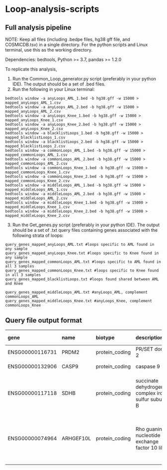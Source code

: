 # Loop-analysis-scripts
## Full analysis pipeline
NOTE: Keep all files (including .bedpe files, hg38 gff file, and COSMICDB.tsv) in a single directory. For the python scripts and Linux terminal, use this as the working directory.

Dependencies: bedtools, Python >= 3.7, pandas >= 1.2.0 

To replicate this analysis,

1) Run the Common_Loop_generator.py script (preferably in your python IDE). The output should be a set of .bed files.
2) Run the following in your Linux terminal:
```
bedtools window -a anyLoops_AML_1.bed -b hg38.gff -w 15000 > mapped_anyLoops_AML_1.csv
bedtools window -a anyLoops_AML_2.bed -b hg38.gff -w 15000 > mapped_anyLoops_AML_2.csv
bedtools window -a anyLoops_Knee_1.bed -b hg38.gff -w 15000 > mapped_anyLoops_Knee_1.csv
bedtools window -a anyLoops_Knee_2.bed -b hg38.gff -w 15000 > mapped_anyLoops_Knee_2.csv
bedtools window -a blacklistLoops_1.bed -b hg38.gff -w 15000 > mapped_blacklistLoops_1.csv
bedtools window -a blacklistLoops_2.bed -b hg38.gff -w 15000 > mapped_blacklistLoops_2.csv
bedtools window -a commonLoops_AML_1.bed -b hg38.gff -w 15000 > mapped_commonLoops_AML_1.csv
bedtools window -a commonLoops_AML_2.bed -b hg38.gff -w 15000 > mapped_commonLoops_AML_2.csv
bedtools window -a commonLoops_Knee_1.bed -b hg38.gff -w 15000 > mapped_commonLoops_Knee_1.csv
bedtools window -a commonLoops_Knee_2.bed -b hg38.gff -w 15000 > mapped_commonLoops_Knee_2.csv
bedtools window -a middleLoops_AML_1.bed -b hg38.gff -w 15000 > mapped_middleLoops_AML_1.csv
bedtools window -a middleLoops_AML_2.bed -b hg38.gff -w 15000 > mapped_middleLoops_AML_2.csv
bedtools window -a middleLoops_Knee_1.bed -b hg38.gff -w 15000 > mapped_middleLoops_Knee_1.csv
bedtools window -a middleLoops_Knee_2.bed -b hg38.gff -w 15000 > mapped_middleLoops_Knee_2.csv
```
3) Run the Get_genes.py script (preferably in your python IDE). The output should be a set of .txt query files containing genes associated with the following strata of loops:
```
query_genes_mapped_anyLoops_AML.txt #loops specific to AML found in any sample
query_genes_mapped_anyLoops_Knee.txt #loops specific to Knee found in any sample
query_genes_mapped_commonLoops_AML.txt #loops specific to AML found in all 3 samples
query_genes_mapped_commonLoops_Knee.txt #loops specific to Knee found in all 3 samples
query_genes_mapped_blacklistLoops.txt #loops found shared between AML and Knee

query_genes_mapped_middleLoops_AML.txt #anyLoops_AML, complement commonLoops_AML
query_genes_mapped_middleLoops_Knee.txt #anyLoops_Knee, complement commonLoops_Knee
```

## Query file output format

| gene | name |	biotype |	description |	feature_chr |	feature_start |	feature_end |	strand |	Name |	Role in Cancer |	ind |	fdrBL |
| :--- | :--- | :--- | :--- | :--- | :--- | :--- | :--- | :--- | :--- | :--- | :--- |
| ENSG00000116731	| PRDM2	| protein_coding	| PR/SET domain 2	| 1	| 13700198.0 | 13825079.0 |	+	| PR/SET domain 2| TSG | AML29_9431; Knee50_6156 |	0.00016261874; 2.3308723e-07|
| ENSG00000132906	| CASP9	| protein_coding	| caspase 9	| 1	| 15490832.0	| 15526534.0	| -	| caspase 9	| TSG	| AML28_12698; Knee49_5917	| 0.0011177248; 0.004380403
| ENSG00000117118	| SDHB	| protein_coding	| succinate dehydrogenase complex iron sulfur subunit B	| 1	| 17018722.0	| 17054032.0	| -	| succinate dehydrogenase complex, subunit B, iron sulfur (Ip)	| TSG	| AML28_12697; Knee50_6825; AML28_11210; AML30_4744; Knee49_6057; Knee50_6021	| 0.0011177248; 0.0031032744; 7.513726e-06; 0.003536516; 0.0015313101; 7.0954746e-05
| ENSG00000074964	| ARHGEF10L	| protein_coding	| Rho guanine nucleotide exchange factor 10 like	| 1	| 17539698.0	| 17697874.0	| +	| Rho guanine nucleotide exchange factor 10 like	| TSG	| AML28_11667; AML29_9294; AML30_5320; Knee47_2373; Knee49_6298; Knee50_6323	| 1.6974686e-37; 3.1449943e-34; 1.0405936e-18; 0.005654519; 3.7536597999999996e-19; 6.3534770000000005e-28
